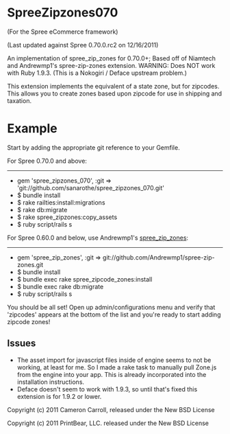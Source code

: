 SpreeZipzones070
================

(For the Spree eCommerce framework)

(Last updated against Spree 0.70.0.rc2 on 12/16/2011)

An implementation of spree_zip_zones for 0.70.0+; Based off of Niamtech and Andrewmp1's spree-zip-zones extension.
WARNING: Does NOT work with Ruby 1.9.3. (This is a Nokogiri / Deface upstream problem.)

This extension implements the equivalent of a state zone, but for zipcodes. This allows you to create zones based upon zipcode for use in shipping and taxation.


Example
=======

Start by adding the appropriate git reference to your Gemfile.

For Spree 0.70.0 and above:
___________________________

* gem 'spree_zipzones_070', :git => 'git://github.com/sanarothe/spree_zipzones_070.git'
* $ bundle install
* $ rake railties:install:migrations
* $ rake db:migrate
* $ rake spree_zipzones:copy_assets
* $ ruby script/rails s

For Spree 0.60.0 and below, use Andrewmp1's [spree_zip_zones](https://github.com/Andrewmp1/spree-zip-zones):
____________________________________________________________________________________________________________

* gem 'spree_zip_zones', :git => git://github.com/Andrewmp1/spree-zip-zones.git
* $ bundle install
* $ bundle exec rake spree_zipcode_zones:install
* $ bundle exec rake db:migrate
* $ ruby script/rails s


You should be all set! Open up admin/configurations menu and verify that 'zipcodes' appears at the bottom of the list and you're ready to start adding zipcode zones!


Issues
-------

* The asset import for javascript files inside of engine seems to not be working, at least for me. So I made a rake task to manually pull Zone.js from the engine into your app. This is already incorporated into the installation instructions.
* Deface doesn't seem to work with 1.9.3, so until that's fixed this extension is for 1.9.2 or lower.


Copyright (c) 2011 Cameron Carroll, released under the New BSD License

Copyright (c) 2011 PrintBear, LLC. released under the New BSD License

